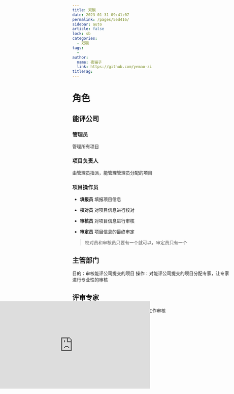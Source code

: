 ```yaml
---
title: 双碳
date: 2023-01-31 09:41:07
permalink: /pages/5ed416/
sidebar: auto
article: false
lock: sb
categories:
  - 双碳
tags:
  - 
author: 
  name: 夜猫子
  link: https://github.com/yemao-zi
titleTag: 
---
```


# 角色

## 能评公司

### 管理员

管理所有项目

### 项目负责人

由管理员指派，能管理管理员分配的项目

### 项目操作员

- **填报员**
  填报项目信息

- **校对员**
  对项目信息进行校对

- **审核员**
  对项目信息进行审核

- **审定员**
  项目信息的最终审定

> 校对员和审核员只要有一个就可以，审定员只有一个

## 主管部门

目的：审核能评公司提交的项目
操作：对能评公司提交的项目分配专家，让专家进行专业性的审核

## 评审专家

由主管部门分配，对能评公司项目进行工作审核





# 流程



<iframe id="embed_dom" name="embed_dom" frameborder="0" style="display:block;margin-left:-244.5px; margin-top:-137.5px;width:489px; height:275px;" src="https://www.processon.com/embed/668522e43def9f52ed8c7270"></iframe>